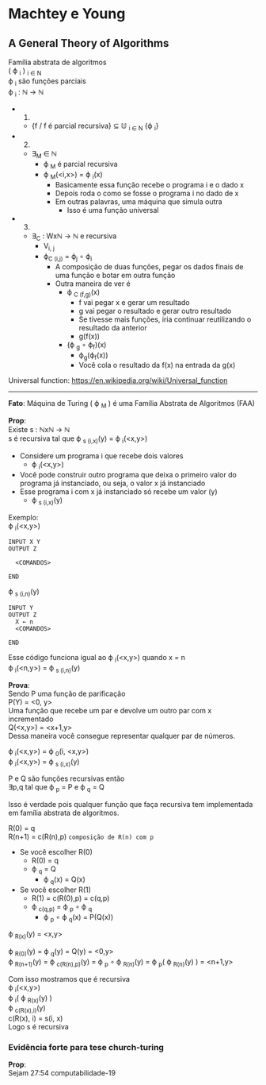 # Machtey e Young

## A General Theory of Algorithms

Família abstrata de algoritmos  
( ϕ <sub>i</sub> ) <sub>i ∈ N</sub>  
ϕ <sub>i</sub> são funções parciais  
ϕ <sub>i</sub> : ℕ → ℕ  

* 1)
  * {f / f é parcial recursiva} ⊆ 𝕌 <sub>i ∈ N</sub> {ϕ <sub>i</sub>}
* 2)
  * ∃<sub>M</sub> ∈ ℕ
    * ϕ <sub>M</sub> é parcial recursiva
    * ϕ <sub>M</sub>(<i,x>) = ϕ <sub>i</sub>(x)
      * Basicamente essa função recebe o programa i e o dado x
      * Depois roda o como se fosse o programa i no dado de x
      * Em outras palavras, uma máquina que simula outra
        * Isso é uma função universal
* 3)
  * ∃<sub>C</sub> : Wxℕ → ℕ e recursiva
    * V<sub>i, j</sub>
    * ϕ<sub>C (i,j)</sub> = ϕ<sub>j</sub> ∘ ϕ<sub>i</sub>
      * A composição de duas funções, pegar os dados finais de uma função e botar em outra função  
      * Outra maneira de ver é
        * ϕ <sub>C (f,g)</sub>(x)
          * f vai pegar x e gerar um resultado
          * g vai pegar o resultado e gerar outro resultado
          * Se tivesse mais funções, iria continuar reutilizando o resultado da anterior
          * g(f(x))
        * (ϕ <sub>g</sub> ∘ ϕ<sub>f</sub>)(x)
          * ϕ<sub>g</sub>(ϕ<sub>f</sub>(x))
          * Você cola o resultado da f(x) na entrada da g(x)

Universal function: https://en.wikipedia.org/wiki/Universal_function

---

**Fato**: Máquina de Turing ( ϕ <sub>M</sub> ) é uma Família Abstrata de Algoritmos (FAA)  

**Prop**:  
Existe s : ℕxℕ → ℕ  
s é recursiva tal que ϕ <sub>s (i,x)</sub>(y) = ϕ <sub>i</sub>(<x,y>)  

* Considere um programa i que recebe dois valores  
  * ϕ <sub>i</sub>(<x,y>)  
* Você pode construir outro programa que deixa o primeiro valor do programa já instanciado, ou seja, o valor x já instanciado  
* Esse programa i com x já instanciado só recebe um valor (y)   
  * ϕ <sub>s (i,x)</sub>(y)  

Exemplo:  
ϕ <sub>i</sub>(<x,y>)  
```
INPUT X Y
OUTPUT Z

  <COMANDOS>

END
```
ϕ <sub>s (i,n)</sub>(y)  
```
INPUT Y
OUTPUT Z
  X ← n
  <COMANDOS>

END
```
Esse código funciona igual ao ϕ <sub>i</sub>(<x,y>) quando x = n  
ϕ <sub>i</sub>(<n,y>) = ϕ <sub>s (i,n)</sub>(y)  

**Prova**:  
Sendo P uma função de parificação  
P(Y) = <0, y>   
Uma função que recebe um par e devolve um outro par com x incrementado  
Q(<x,y>) = <x+1,y>  
Dessa maneira você consegue representar qualquer par de números.  

ϕ <sub>i</sub>(<x,y>) = ϕ <sub>0</sub>(i, <x,y>)  
ϕ <sub>i</sub>(<x,y>) = ϕ <sub>s (i,x)</sub>(y)  

P e Q são funções recursivas então  
∃p,q tal que ϕ <sub>p</sub> = P e ϕ <sub>q</sub>  = Q  

Isso é verdade pois qualquer função que faça recursiva tem implementada em família abstrata de algoritmos.  

R(0) = q  
R(n+1) = c(R(n),p)  `composição de R(n) com p`  

* Se você escolher R(0)  
  * R(0) = q  
  * ϕ <sub>q</sub> = Q
    * ϕ <sub>q</sub>(x) = Q(x)
* Se você escolher R(1)  
  * R(1) = c(R(0),p) = c(q,p)  
  * ϕ <sub>c(q,p)</sub> = ϕ <sub>p</sub> ∘ ϕ <sub>q</sub>    
    * ϕ <sub>p</sub> ∘ ϕ <sub>q</sub>(x) = P(Q(x))    

ϕ <sub>R(x)</sub>(y) = <x,y>   

ϕ <sub>R(0)</sub>(y) = ϕ <sub>q</sub>(y) = Q(y) = <0,y>   
ϕ <sub>R(n+1)</sub>(y) = ϕ <sub>c(R(n),p)</sub>(y) = ϕ <sub>p</sub> ∘ ϕ <sub>R(n)</sub>(y) = ϕ <sub>p</sub>( ϕ <sub>R(n)</sub>(y) ) = <n+1,y>  

Com isso mostramos que é recursiva  
ϕ <sub>i</sub>(<x,y>)  
ϕ <sub>i</sub>( ϕ <sub>R(x)</sub>(y) )  
ϕ <sub>c(R(x),i)</sub>(y)  
c(R(x), i) = s(i, x)  
Logo s é recursiva  

### Evidência forte para tese church-turing  
**Prop**:  
Sejam
27:54 computabilidade-19

